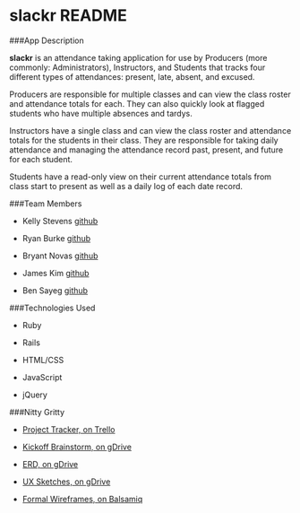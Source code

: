 # slackr README

###App Description

**slackr** is an attendance taking application for use by Producers (more commonly: Administrators), Instructors, and Students that tracks four different types of attendances: present, late, absent, and excused. 


Producers are responsible for multiple classes and can view the class roster and attendance totals for each. They can also quickly look at flagged students who have multiple absences and tardys.


Instructors have a single class and can view the class roster and attendance totals for the students in their class. They are responsible for taking daily attendance and managing the attendance record past, present, and future for each student.


Students have a read-only view on their current attendance totals from class start to present as well as a daily log of each date record.

###Team Members

+ Kelly Stevens [github](https://github.com/kllystvns)

+ Ryan Burke [github](https://github.com/ryaneburke)

+ Bryant Novas [github](https://github.com/bryantnovas)

+ James Kim [github](https://github.com/jajuki13)

+ Ben Sayeg [github](https://github.com/humanman)


###Technologies Used

+ Ruby

+ Rails

+ HTML/CSS

+ JavaScript

+ jQuery


###Nitty Gritty

+ [Project Tracker, on Trello](https://trello.com/b/C1AuihLE/slackrs-attendence-app)

+ [Kickoff Brainstorm, on gDrive](https://drive.google.com/folderview?id=0ByAsl7bt7udefncwc0p3Vy1xc2R4d0NtOEVWVW1zX010Mk54Wi16c1B4UkktcGJpajlCMEk&usp=sharing)

+ [ERD, on gDrive](https://drive.google.com/file/d/0ByAsl7bt7udeT2NNRHZ1Y3RVMkk/view?usp=sharing)

+ [UX Sketches, on gDrive](https://drive.google.com/folderview?id=0ByAsl7bt7udefmJQa0QzMjRWSkxhYzlDUTl3OGpVT0hzSHhZbFJ3aWpVNTVTNGlZT1dkYzg&usp=sharing)

+ [Formal Wireframes, on Balsamiq](https://slackrs.mybalsamiq.com/projects/slackrs/grid)


